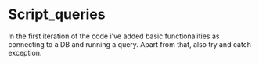 # Script_queries
In the first iteration of the code i've added basic functionalities as connecting to a DB and running a query.
Apart from that, also try and catch exception.
